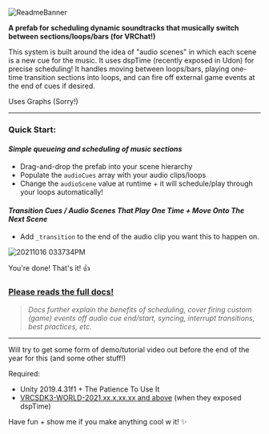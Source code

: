 ![ReadmeBanner](https://user-images.githubusercontent.com/16472141/137603172-119a2cc1-a047-4984-bfc6-0c76123e185b.jpg)

**A prefab for scheduling dynamic soundtracks that musically switch between sections/loops/bars (for VRChat!)**

This system is built around the idea of "audio scenes" in which each scene is a new cue for the music. It uses dspTime (recently exposed in Udon) for precise scheduling! It handles moving between loops/bars, playing one-time transition sections into loops, and can fire off external game events at the end of cues if desired. 

Uses Graphs (Sorry!)

----

### Quick Start:
#### *Simple queueing and scheduling of music sections*



- Drag-and-drop the prefab into your scene hierarchy
- Populate the `audioCues` array with your audio clips/loops
- Change the `audioScene` value at runtime + it will schedule/play through your loops automatically!

#### *Transition Cues / Audio Scenes That Play One Time + Move Onto The Next Scene*

- Add `_transition` to the end of the audio clip you want this to happen on.

![20211016 033734PM](https://user-images.githubusercontent.com/16472141/137600109-2a224efa-3d4a-4154-83ce-5a02382f904a.gif)

You're done! That's it! 👍

### [Please reads the full docs!](https://github.com/kid-kwazine/Udon-Dynamic-Soundtrack-Controller/blob/58dd17fe838fe347a1666fd532c447b6ad0971e8/DSC%20-%20Docs%20(2021-10-16).pdf)
> *Docs further explain the benefits of scheduling, cover firing custom (game) events off audio cue end/start, syncing, interrupt transitions, best practices, etc.*




----

Will try to get some form of demo/tutorial video out before the end of the year for this (and some other stuff!) <!-- yeah, do that -->

Required:
- Unity 2019.4.31f1 + The Patience To Use It
- [VRCSDK3-WORLD-2021.xx.x.xx.xx and above](https://vrchat.com/home/download) (when they exposed dspTime) <!-- Fill this with actual SDK dates when it goes live -->

Have fun + show me if you make anything cool w it! ✨
